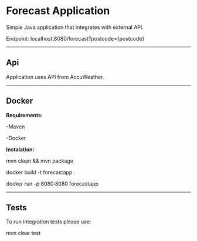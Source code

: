 # Forecast Application

Simple Java application that integrates with external API.

Endpoint: localhost:8080/forecast?postcode={postcode}


---

## Api

Application uses API from AccuWeather.

---

## Docker

**Requirements:**

-Maven

-Docker


**Instalation:**

mvn clean && mvn package

docker build -t forecastapp .

docker run -p 8080:8080 forecastapp

---

## Tests

To run integration tests please use:

mvn clear test
